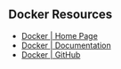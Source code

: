 ## Docker Resources
- [Docker | Home Page](https://www.docker.com/)
- [Docker | Documentation](https://docs.docker.com/)
- [Docker | GitHub](https://github.com/docker)
